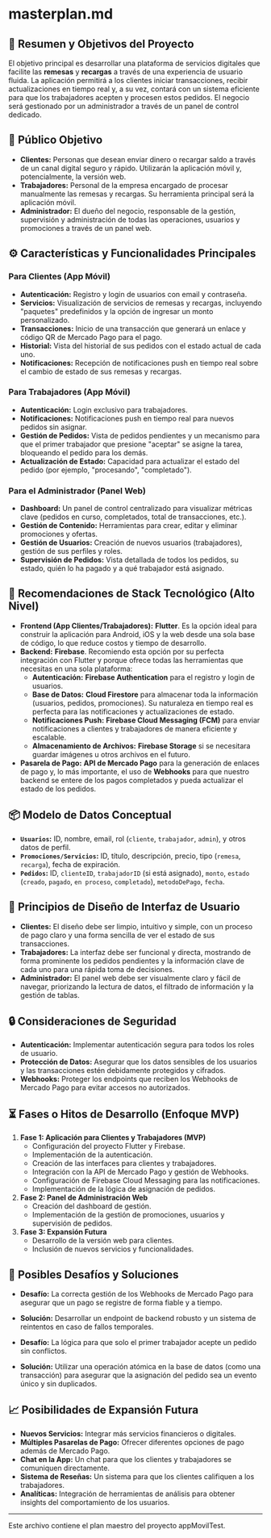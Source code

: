 # masterplan.md

## 📄 Resumen y Objetivos del Proyecto

El objetivo principal es desarrollar una plataforma de servicios digitales que facilite las **remesas** y **recargas** a través de una experiencia de usuario fluida. La aplicación permitirá a los clientes iniciar transacciones, recibir actualizaciones en tiempo real y, a su vez, contará con un sistema eficiente para que los trabajadores acepten y procesen estos pedidos. El negocio será gestionado por un administrador a través de un panel de control dedicado.

## 🎯 Público Objetivo

* **Clientes:** Personas que desean enviar dinero o recargar saldo a través de un canal digital seguro y rápido. Utilizarán la aplicación móvil y, potencialmente, la versión web.
* **Trabajadores:** Personal de la empresa encargado de procesar manualmente las remesas y recargas. Su herramienta principal será la aplicación móvil.
* **Administrador:** El dueño del negocio, responsable de la gestión, supervisión y administración de todas las operaciones, usuarios y promociones a través de un panel web.

## ⚙️ Características y Funcionalidades Principales

### Para Clientes (App Móvil)
- **Autenticación:** Registro y login de usuarios con email y contraseña.
- **Servicios:** Visualización de servicios de remesas y recargas, incluyendo "paquetes" predefinidos y la opción de ingresar un monto personalizado.
- **Transacciones:** Inicio de una transacción que generará un enlace y código QR de Mercado Pago para el pago.
- **Historial:** Vista del historial de sus pedidos con el estado actual de cada uno.
- **Notificaciones:** Recepción de notificaciones push en tiempo real sobre el cambio de estado de sus remesas y recargas.

### Para Trabajadores (App Móvil)
- **Autenticación:** Login exclusivo para trabajadores.
- **Notificaciones:** Notificaciones push en tiempo real para nuevos pedidos sin asignar.
- **Gestión de Pedidos:** Vista de pedidos pendientes y un mecanismo para que el primer trabajador que presione "aceptar" se asigne la tarea, bloqueando el pedido para los demás.
- **Actualización de Estado:** Capacidad para actualizar el estado del pedido (por ejemplo, "procesando", "completado").

### Para el Administrador (Panel Web)
- **Dashboard:** Un panel de control centralizado para visualizar métricas clave (pedidos en curso, completados, total de transacciones, etc.).
- **Gestión de Contenido:** Herramientas para crear, editar y eliminar promociones y ofertas.
- **Gestión de Usuarios:** Creación de nuevos usuarios (trabajadores), gestión de sus perfiles y roles.
- **Supervisión de Pedidos:** Vista detallada de todos los pedidos, su estado, quién lo ha pagado y a qué trabajador está asignado.

## 🚀 Recomendaciones de Stack Tecnológico (Alto Nivel)

* **Frontend (App Clientes/Trabajadores):** **Flutter**. Es la opción ideal para construir la aplicación para Android, iOS y la web desde una sola base de código, lo que reduce costos y tiempo de desarrollo.
* **Backend:** **Firebase**. Recomiendo esta opción por su perfecta integración con Flutter y porque ofrece todas las herramientas que necesitas en una sola plataforma:
    * **Autenticación:** **Firebase Authentication** para el registro y login de usuarios.
    * **Base de Datos:** **Cloud Firestore** para almacenar toda la información (usuarios, pedidos, promociones). Su naturaleza en tiempo real es perfecta para las notificaciones y actualizaciones de estado.
    * **Notificaciones Push:** **Firebase Cloud Messaging (FCM)** para enviar notificaciones a clientes y trabajadores de manera eficiente y escalable.
    * **Almacenamiento de Archivos:** **Firebase Storage** si se necesitara guardar imágenes u otros archivos en el futuro.
* **Pasarela de Pago:** **API de Mercado Pago** para la generación de enlaces de pago y, lo más importante, el uso de **Webhooks** para que nuestro backend se entere de los pagos completados y pueda actualizar el estado de los pedidos.

## 📦 Modelo de Datos Conceptual

* **`Usuarios`:** ID, nombre, email, rol (`cliente`, `trabajador`, `admin`), y otros datos de perfil.
* **`Promociones/Servicios`:** ID, título, descripción, precio, tipo (`remesa`, `recarga`), fecha de expiración.
* **`Pedidos`:** ID, `clienteID`, `trabajadorID` (si está asignado), `monto`, `estado` (`creado`, `pagado`, `en proceso`, `completado`), `metodoDePago`, `fecha`.

## 🎨 Principios de Diseño de Interfaz de Usuario

* **Clientes:** El diseño debe ser limpio, intuitivo y simple, con un proceso de pago claro y una forma sencilla de ver el estado de sus transacciones.
* **Trabajadores:** La interfaz debe ser funcional y directa, mostrando de forma prominente los pedidos pendientes y la información clave de cada uno para una rápida toma de decisiones.
* **Administrador:** El panel web debe ser visualmente claro y fácil de navegar, priorizando la lectura de datos, el filtrado de información y la gestión de tablas.

## 🔒 Consideraciones de Seguridad

* **Autenticación:** Implementar autenticación segura para todos los roles de usuario.
* **Protección de Datos:** Asegurar que los datos sensibles de los usuarios y las transacciones estén debidamente protegidos y cifrados.
* **Webhooks:** Proteger los endpoints que reciben los Webhooks de Mercado Pago para evitar accesos no autorizados.

## ⏳ Fases o Hitos de Desarrollo (Enfoque MVP)

1.  **Fase 1: Aplicación para Clientes y Trabajadores (MVP)**
    * Configuración del proyecto Flutter y Firebase.
    * Implementación de la autenticación.
    * Creación de las interfaces para clientes y trabajadores.
    * Integración con la API de Mercado Pago y gestión de Webhooks.
    * Configuración de Firebase Cloud Messaging para las notificaciones.
    * Implementación de la lógica de asignación de pedidos.
2.  **Fase 2: Panel de Administración Web**
    * Creación del dashboard de gestión.
    * Implementación de la gestión de promociones, usuarios y supervisión de pedidos.
3.  **Fase 3: Expansión Futura**
    * Desarrollo de la versión web para clientes.
    * Inclusión de nuevos servicios y funcionalidades.

## 🚧 Posibles Desafíos y Soluciones

* **Desafío:** La correcta gestión de los Webhooks de Mercado Pago para asegurar que un pago se registre de forma fiable y a tiempo.
* **Solución:** Desarrollar un endpoint de backend robusto y un sistema de reintentos en caso de fallos temporales.

* **Desafío:** La lógica para que solo el primer trabajador acepte un pedido sin conflictos.
* **Solución:** Utilizar una operación atómica en la base de datos (como una transacción) para asegurar que la asignación del pedido sea un evento único y sin duplicados.

## 📈 Posibilidades de Expansión Futura

* **Nuevos Servicios:** Integrar más servicios financieros o digitales.
* **Múltiples Pasarelas de Pago:** Ofrecer diferentes opciones de pago además de Mercado Pago.
* **Chat en la App:** Un chat para que los clientes y trabajadores se comuniquen directamente.
* **Sistema de Reseñas:** Un sistema para que los clientes califiquen a los trabajadores.
* **Analíticas:** Integración de herramientas de análisis para obtener insights del comportamiento de los usuarios.

---

Este archivo contiene el plan maestro del proyecto appMovilTest.